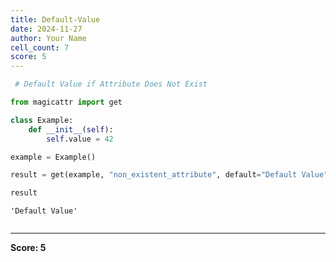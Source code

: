 ```yaml
---
title: Default-Value
date: 2024-11-27
author: Your Name
cell_count: 7
score: 5
---
```


```python
 # Default Value if Attribute Does Not Exist

```


```python
from magicattr import get
```


```python
class Example:
    def __init__(self):
        self.value = 42

```


```python
example = Example()
```


```python
result = get(example, "non_existent_attribute", default="Default Value")
```


```python
result
```




    'Default Value'




```python

```


---
**Score: 5**
